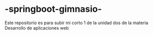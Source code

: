 # -springboot-gimnasio-
Este repositorio es para subir mi corto 1 de la unidad dos de la materia Desarrollo de aplicaciones web
